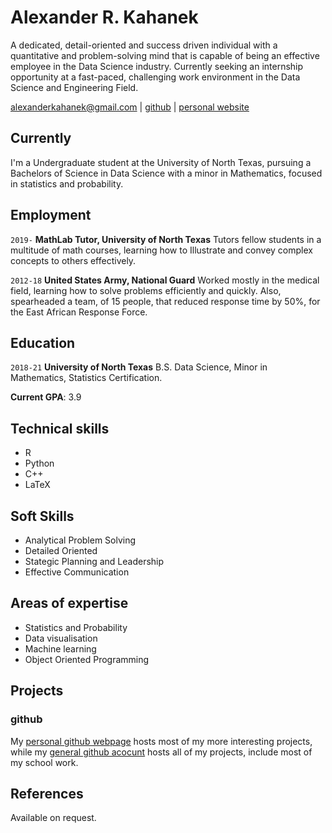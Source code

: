 # Alexander R. Kahanek
A dedicated, detail-oriented and success driven individual with a quantitative and problem-solving mind that is capable of being an effective employee in the Data Science industry. Currently seeking an internship opportunity at a fast-paced, challenging work environment in the Data Science and Engineering Field.

<div id="webaddress">
<a href="mailto:alexanderkahanek@gmail.com">alexanderkahanek@gmail.com</a>
|
<i class="fa fa-github"></i> <a href="http://github.com/alexander-kahanek">github</a>
|
<i class="fa fa-twitter"></i> <a href="http://alexander-kahanek.github.io">personal website</a>
</div>


## Currently

I'm a Undergraduate student at the University of North Texas, pursuing a Bachelors of Science in Data Science with a minor in Mathematics, focused in statistics and probability.

## Employment

`2019-` 
__MathLab Tutor, University of North Texas__ Tutors fellow students in a multitude of math courses, learning how to Illustrate and convey complex concepts to others effectively. 

`2012-18`
__United States Army, National Guard__ Worked mostly in the medical field, learning how to solve problems efficiently and quickly. Also, spearheaded a team, of 15 people, that reduced response time by 50%, for the East African Response Force.

## Education

`2018-21`
__University of North Texas__ B.S. Data Science, Minor in Mathematics, Statistics Certification.

__Current GPA__: 3.9

## Technical skills

* R
* Python
* C++
* LaTeX

## Soft Skills

* Analytical Problem Solving
* Detailed Oriented
* Stategic Planning and Leadership
* Effective Communication

## Areas of expertise

* Statistics and Probability
* Data visualisation
* Machine learning
* Object Oriented Programming

## Projects

### github

My [personal github webpage](https://alexander-kahanek.github.io) hosts most of my more interesting projects, while my [general github acocunt](https://github.com/alexander-kahanek) hosts all of my projects, include most of my school work.

## References

Available on request.

<!-- ### Footer

Last updated: May 2013 -->
